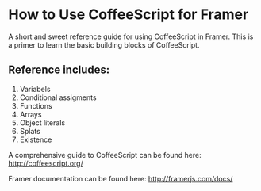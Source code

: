 # How to Use CoffeeScript for Framer
A short and sweet reference guide for using CoffeeScript in Framer. This is a primer to learn the basic building blocks of CoffeeScript.

## Reference includes:
1. Variabels
2. Conditional assigments
3. Functions
4. Arrays
5. Object literals
6. Splats
7. Existence

A comprehensive guide to CoffeeScript can be found here: http://coffeescript.org/

Framer documentation can be found here: http://framerjs.com/docs/

